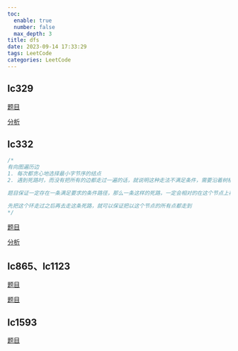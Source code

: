 ```yaml
---
toc:
  enable: true
  number: false
  max_depth: 3
title: dfs
date: 2023-09-14 17:33:29
tags: LeetCode
categories: LeetCode
---
```


## lc329


[题目](https://leetcode.com/problems/longest-increasing-path-in-a-matrix/)

[分析](https://www.bilibili.com/video/BV1mW411d7q8?from=search&seid=5099018830887943293)

## lc332

```cpp
/*
有向图遍历边
1. 每次都贪心地选择最小字节序的结点
2. 遇到死路时，而没有把所有的边都走过一遍的话，就说明这种走法不满足条件，需要沿着树根向上找到最近的一个有其他路可以走的节点把新的路走一遍

题目保证一定存在一条满足要求的条件路径，那么一条这样的死路，一定会相对的在这个节点上存在另一条路，这条路存在一个回到该节点的环

先把这个环走过之后再去走这条死路，就可以保证把以这个节点的所有点都走到
*/
```

[题目](https://leetcode.com/problems/reconstruct-itinerary/)

[分析](https://www.youtube.com/watch?v=4udFSOWQpdg)

## lc865、lc1123

[题目](https://leetcode.com/problems/smallest-subtree-with-all-the-deepest-nodes/description/)

[题目](https://leetcode.com/problems/lowest-common-ancestor-of-deepest-leaves/)

## lc1593

[题目](https://leetcode.com/problems/split-a-string-into-the-max-number-of-unique-substrings/description/)